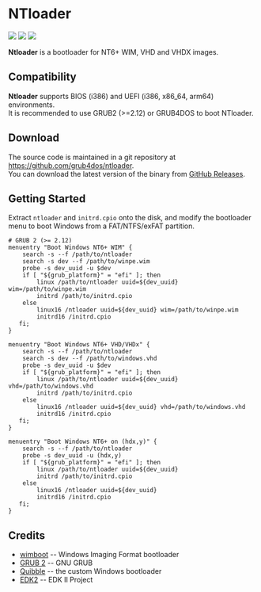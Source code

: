 # NTloader
![](https://img.shields.io/github/license/grub4dos/ntloader) ![](https://img.shields.io/github/stars/grub4dos/ntloader?style=flat) ![](https://img.shields.io/github/downloads/grub4dos/ntloader/total)

**Ntloader** is a bootloader for NT6+ WIM, VHD and VHDX images.

## Compatibility

**Ntloader** supports BIOS (i386) and UEFI (i386, x86_64, arm64) environments.  
It is recommended to use GRUB2 (>=2.12) or GRUB4DOS to boot NTloader.  

## Download

The source code is maintained in a git repository at https://github.com/grub4dos/ntloader.  
You can download the latest version of the binary from [GitHub Releases](https://github.com/grub4dos/ntloader/releases).  

## Getting Started

Extract `ntloader` and `initrd.cpio` onto the disk, and modify the bootloader menu to boot Windows from a FAT/NTFS/exFAT partition.  

```
# GRUB 2 (>= 2.12)
menuentry "Boot Windows NT6+ WIM" {
    search -s --f /path/to/ntloader
    search -s dev --f /path/to/winpe.wim
    probe -s dev_uuid -u $dev
    if [ "${grub_platform}" = "efi" ]; then
        linux /path/to/ntloader uuid=${dev_uuid} wim=/path/to/winpe.wim
        initrd /path/to/initrd.cpio
    else
        linux16 /ntloader uuid=${dev_uuid} wim=/path/to/winpe.wim
        initrd16 /initrd.cpio
   fi;
}

menuentry "Boot Windows NT6+ VHD/VHDx" {
    search -s --f /path/to/ntloader
    search -s dev --f /path/to/windows.vhd
    probe -s dev_uuid -u $dev
    if [ "${grub_platform}" = "efi" ]; then
        linux /path/to/ntloader uuid=${dev_uuid} vhd=/path/to/windows.vhd
        initrd /path/to/initrd.cpio
    else
        linux16 /ntloader uuid=${dev_uuid} vhd=/path/to/windows.vhd
        initrd16 /initrd.cpio
   fi;
}

menuentry "Boot Windows NT6+ on (hdx,y)" {
    search -s --f /path/to/ntloader
    probe -s dev_uuid -u (hdx,y)
    if [ "${grub_platform}" = "efi" ]; then
        linux /path/to/ntloader uuid=${dev_uuid}
        initrd /path/to/initrd.cpio
    else
        linux16 /ntloader uuid=${dev_uuid}
        initrd16 /initrd.cpio
   fi;
}
```

## Credits

- [wimboot](https://ipxe.org/wimboot) -- Windows Imaging Format bootloader
- [GRUB 2](https://www.gnu.org/software/grub/) -- GNU GRUB
- [Quibble](https://github.com/maharmstone/quibble) -- the custom Windows bootloader
- [EDK2](https://github.com/tianocore/edk2) -- EDK II Project

